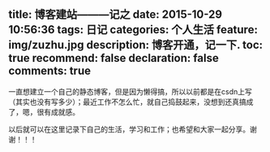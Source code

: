 title: 博客建站———记之
date: 2015-10-29 10:56:36
tags: 日记
categories: 个人生活
feature: img/zuzhu.jpg
description: 博客开通，记一下.
toc: true
recommend: false
declaration: false
comments: true
---

一直想建立一个自己的静态博客，但是因为懒得搞，所以以前都是在csdn上写（其实也没有写多少）；最近工作不怎么忙，就自己捣鼓起来，没想到还真搞成了，嗯，很有成就感。

以后就可以在这里记录下自己的生活，学习和工作；也希望和大家一起分享。谢谢！！！

